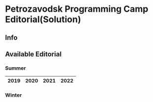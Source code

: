 # Petrozavodsk Programming Camp Editorial(Solution)

## Info

## Available Editorial
### Summer
| 2019 | 2020 | 2021 | 2022 |
|------|------|------|------|
### Winter
